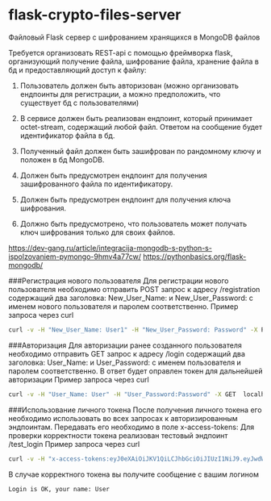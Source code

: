 # flask-crypto-files-server
Файловый Flask сервер с шифрованием хранящихся в MongoDB файлов


Требуется организовать REST-api с помощью фреймворка flask, организующий получение файла, шифрование файла, хранение файла в бд и предоставляющий доступ к файлу:

1. Пользователь должен быть авторизован (можно организовать ендпоинты для регистрации, а можно предположить, что существует бд с пользователями)

2. В сервисе должен быть реализован ендпоинт, который принимает octet-stream, содержащий любой файл. Ответом на сообщение будет идентификатор файла в бд.

3. Полученный файл должен быть зашифрован по рандомному ключу и положен в бд MongoDB.

4. Должен быть предусмотрен ендпоинт для получения зашифрованного файла по идентификатору.

5. Должен быть предусмотрен ендпоинт для получения ключа шифрования.

6. Должно быть предусмотрено, что пользователь может получать ключ шифрования только для своих файлов. 

https://dev-gang.ru/article/integracija-mongodb-s-python-s-ispolzovaniem-pymongo-9hmv4a77cw/
https://pythonbasics.org/flask-mongodb/

###Регистрация нового пользователя
Для регистрации нового пользователя необходимо отправить POST запрос к адресу
/registration содержащий два заголовка:
New_User_Name: и New_User_Password: с именем нового пользователя и паролем
соответственно. Пример запроса через curl
```bash
curl -v -H "New_User_Name: User1" -H "New_User_Password: Password" -X POST  localhost:5000/registration
```

###Авторизация
Для авторизации ранее созданного пользователя необходимо отправить GET запрос
к адресу /login содержащий два заголовка:
User_Name: и User_Password: с именем пользователя и паролем
соответственно. В ответ будет оправлен токен для дальнейшей авторизации
Пример запроса через curl
```bash
curl -v -H "User_Name: User" -H "User_Password:Password" -X GET  localhost:5000/login
```

###Использование личного токена
После получения личного токена его необходимо использовать во всех запросах
к авторизированным эндпоинтам. Передавать его необходимо в поле
x-access-tokens:
Для проверки корректности токена реализован тестовый эндпоинт /test_login
Пример запроса через curl
```bash
curl -v -H "x-access-tokens:eyJ0eXAiOiJKV1QiLCJhbGciOiJIUzI1NiJ9.eyJwdWJsaWNfaWQiOiI1NDRjMzBhYy03N2ExLTQ4MmEtYmM2Yi1mZjg1NWMyZjAyZDMiLCJleHAiOjE2MzEzNjQ4MzJ9.GkFnT7fnkVg51DtkEhdyf8n0CFSTy_UN0mCyJxjd8HA" -X GET  localhost:5000/test_login
```
В случае корректного токена вы получите сообщение с вашим логином
```
Login is OK, your name: User
```